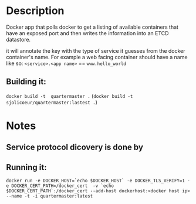 # Description

Docker app that polls docker to get a listing of  available containers that have an exposed port and then writes the information into an ETCD datastore.

it will annotate the key with the type of service it guesses from the docker container's name. For example a web facing container should have a name like so:  `<service>.<app name>` == `www.hello_world`

## Building it: 

`docker build -t  quartermaster .` (`docker build -t sjolicoeur/quartermaster:lastest .`)

# Notes

## Service protocol dicovery is done by 

## Running it:


```docker run -e DOCKER_HOST=`echo $DOCKER_HOST` -e DOCKER_TLS_VERIFY=1 -e DOCKER_CERT_PATH=/docker_cert  -v `echo $DOCKER_CERT_PATH`:/docker_cert --add-host dockerhost:<docker host ip>  --name -t -i quartermaster:latest ```
